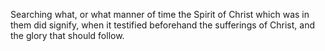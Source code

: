 Searching what, or what manner of time the Spirit of Christ which was in them did signify, when it testified beforehand the sufferings of Christ, and the glory that should follow.
